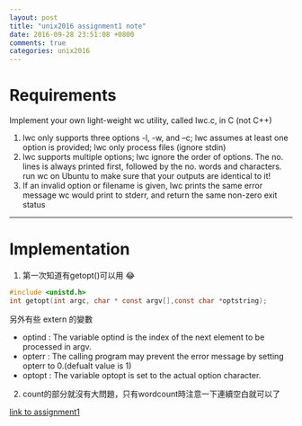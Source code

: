 ```yaml
---
layout: post
title: "unix2016 assignment1 note"
date: 2016-09-28 23:51:08 +0800
comments: true
categories: unix2016
---
```


# Requirements

Implement your  own light-weight  wc utility, called  lwc.c,  in  C (not  C++)
<!--more-->
1. lwc only  supports  three options -l, -w, and –c; lwc assumes at  least one option  is  provided; lwc only process  files (ignore stdin)
2. lwc supports  multiple  options;  lwc ignore  the order of  options.  The no. lines is  always  printed first, followed by  the no. words and characters. run wc on Ubuntu  to  make  sure  that  your  outputs are identical to  it!
3. If  an  invalid option  or  filename  is  given,  lwc prints  the same  error message wc would  print to  stderr, and return  the same  non-zero  exit  status

---

# Implementation

1. 第一次知道有getopt()可以用 😂

``` c SYNOPSIS
#include <unistd.h>
int getopt(int argc, char * const argv[],const char *optstring);
```

另外有些 extern 的變數

- optind : The  variable optind is the index of the next element to be processed in argv.
- opterr : The calling program may prevent the error message by setting opterr to 0.(defualt value is 1)
- optopt : The variable optopt is set to the actual option character.

2. count的部分就沒有大問題，只有wordcount時注意一下連續空白就可以了

[link to assignment1](https://github.com/king4sam/nthu-unix2016/tree/master/assignment1)